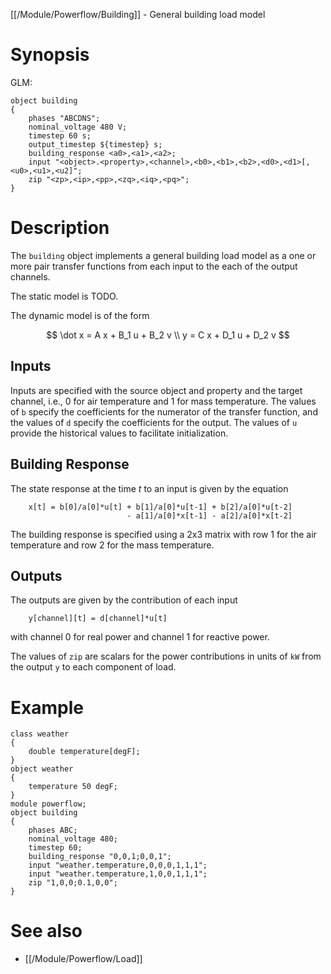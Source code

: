 [[/Module/Powerflow/Building]] - General building load model

# Synopsis

GLM:

~~~
object building
{
    phases "ABCDNS";
    nominal_voltage 480 V;
    timestep 60 s;
    output_timestep ${timestep} s;
    building_response <a0>,<a1>,<a2>;
    input "<object>.<property>,<channel>,<b0>,<b1>,<b2>,<d0>,<d1>[,<u0>,<u1>,<u2]";
    zip "<zp>,<ip>,<pp>,<zq>,<iq>,<pq>";
}
~~~

# Description

The `building` object implements a general building load model as a one or
more pair transfer functions from each input to the each of the output channels.

The static model is TODO.

The dynamic model is of the form

$$
    \dot x = A x + B_1 u + B_2 v
\\
    y = C x + D_1 u + D_2 v
$$

## Inputs

Inputs are specified with the source object and property and the target channel, 
i.e., 0 for air temperature and 1 for mass temperature.  The values of `b` specify
the coefficients for the numerator of the transfer function, and the values of `d`
specify the coefficients for the output.  The values of `u` provide the historical
values to facilitate initialization.

## Building Response

The state response at the time $t$ to an input is given by the equation

~~~
    x[t] = b[0]/a[0]*u[t] + b[1]/a[0]*u[t-1] + b[2]/a[0]*u[t-2] 
                          - a[1]/a[0]*x[t-1] - a[2]/a[0]*x[t-2]
~~~

The building response is specified using a 2x3 matrix with row 1 for the air
temperature and row 2 for the mass temperature.

## Outputs

The outputs are given by the contribution of each input

~~~
    y[channel][t] = d[channel]*u[t]
~~~

with channel 0 for real power and channel 1 for reactive power. 

The values of `zip` are scalars for the power contributions in units of `kW`
from the output `y` to each component of load.

# Example

~~~
class weather
{
    double temperature[degF];
}
object weather
{
    temperature 50 degF;
}
module powerflow;
object building
{
    phases ABC;
    nominal_voltage 480;
    timestep 60;
    building_response "0,0,1;0,0,1";
    input "weather.temperature,0,0,0,1,1,1";
    input "weather.temperature,1,0,0,1,1,1";
    zip "1,0,0;0.1,0,0";
}
~~~

# See also

* [[/Module/Powerflow/Load]]
